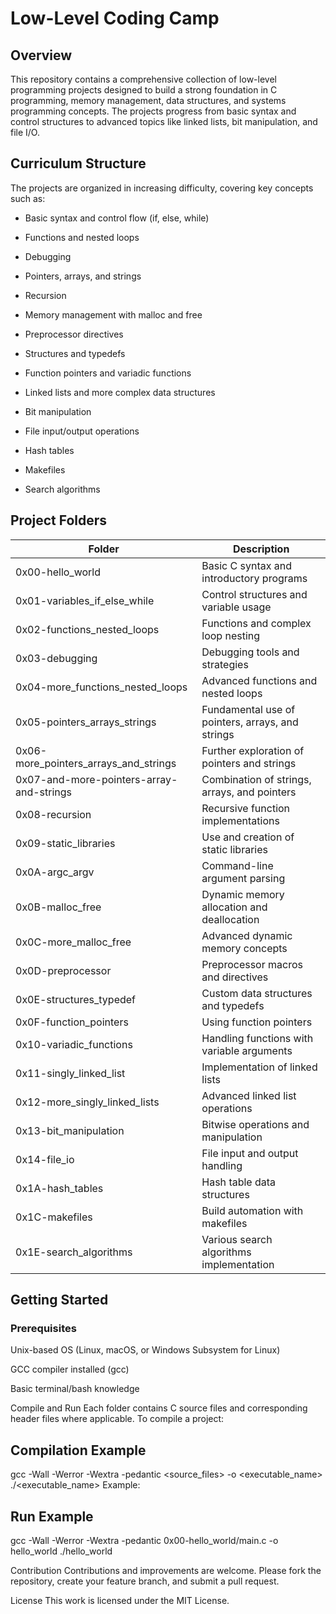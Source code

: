 # Low-Level Coding Camp

## Overview

This repository contains a comprehensive collection of low-level programming projects designed to build a strong foundation in C programming, memory management, data structures, and systems programming concepts. The projects progress from basic syntax and control structures to advanced topics like linked lists, bit manipulation, and file I/O.

## Curriculum Structure

The projects are organized in increasing difficulty, covering key concepts such as:

* Basic syntax and control flow (if, else, while)

* Functions and nested loops

* Debugging 

* Pointers, arrays, and strings

* Recursion

* Memory management with malloc and free

* Preprocessor directives

* Structures and typedefs

* Function pointers and variadic functions

* Linked lists and more complex data structures

* Bit manipulation

* File input/output operations

* Hash tables

* Makefiles

* Search algorithms

## Project Folders

| Folder | Description |
|--------|-------------|
| 0x00-hello_world            | Basic C syntax and introductory programs |
| 0x01-variables_if_else_while    | Control structures and variable usage |
| 0x02-functions_nested_loops     | Functions and complex loop nesting |
| 0x03-debugging                 | Debugging tools and strategies |
| 0x04-more_functions_nested_loops    | Advanced functions and nested loops |
| 0x05-pointers_arrays_strings       | Fundamental use of pointers, arrays, and strings |
| 0x06-more_pointers_arrays_and_strings    | Further exploration of pointers and strings |
| 0x07-and-more-pointers-array-and-strings | Combination of strings, arrays, and pointers |
| 0x08-recursion                  | Recursive function implementations |
| 0x09-static_libraries           | Use and creation of static libraries |
| 0x0A-argc_argv                  | Command-line argument parsing |
| 0x0B-malloc_free                | Dynamic memory allocation and deallocation |
| 0x0C-more_malloc_free           | Advanced dynamic memory concepts |
| 0x0D-preprocessor               | Preprocessor macros and directives |
| 0x0E-structures_typedef         | Custom data structures and typedefs |
| 0x0F-function_pointers          | Using function pointers |
| 0x10-variadic_functions         | Handling functions with variable arguments |
| 0x11-singly_linked_list         | Implementation of linked lists |
| 0x12-more_singly_linked_lists   | Advanced linked list operations |
| 0x13-bit_manipulation           | Bitwise operations and manipulation |
| 0x14-file_io                    | File input and output handling |
| 0x1A-hash_tables                | Hash table data structures |
| 0x1C-makefiles                  | Build automation with makefiles |
| 0x1E-search_algorithms          | Various search algorithms implementation |

## Getting Started

### Prerequisites

Unix-based OS (Linux, macOS, or Windows Subsystem for Linux)

GCC compiler installed (gcc)

Basic terminal/bash knowledge

Compile and Run
Each folder contains C source files and corresponding header files where applicable. To compile a project:

## Compilation Example

gcc -Wall -Werror -Wextra -pedantic <source_files> -o <executable_name>
./<executable_name>
Example:

## Run Example

gcc -Wall -Werror -Wextra -pedantic 0x00-hello_world/main.c -o hello_world
./hello_world

Contribution
Contributions and improvements are welcome. Please fork the repository, create your feature branch, and submit a pull request.

License
This work is licensed under the MIT License.